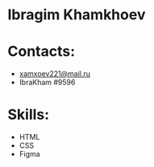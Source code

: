 # Ibragim Khamkhoev
# Contacts:
+ xamxoev221@mail.ru
+ IbraKham #9596
# Skills:
+ HTML
+ CSS
+ Figma
